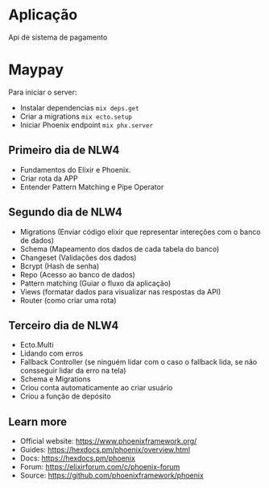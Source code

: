 # Aplicação
Api de sistema de pagamento 

# Maypay

Para iniciar o server:

  * Instalar dependencias `mix deps.get`
  * Criar a migrations `mix ecto.setup`
  * Iniciar Phoenix endpoint `mix phx.server`

## Primeiro dia de NLW4

- Fundamentos do Elixir e Phoenix. 
- Criar rota da APP 
- Entender Pattern Matching e Pipe Operator

## Segundo dia de NLW4

- Migrations (Enviar código elixir que representar intereções com o banco de dados)
- Schema (Mapeamento dos dados de cada tabela do banco)
- Changeset (Validações dos dados)
- Bcrypt (Hash de senha)
- Repo (Acesso ao banco de dados)
- Pattern matching (Guiar o fluxo da aplicação)
- Views (formatar dados para visualizar nas respostas da API)
- Router (como criar uma rota)

## Terceiro dia de NLW4
- Ecto.Multi
- Lidando com erros 
- Fallback Controller (se ninguém lidar com o caso o fallback lida, se não consseguir lidar da erro na tela)
- Schema e Migrations
- Criou conta automaticamente ao criar usuário
- Criou a função de depósito

## Learn more

  * Official website: https://www.phoenixframework.org/
  * Guides: https://hexdocs.pm/phoenix/overview.html
  * Docs: https://hexdocs.pm/phoenix
  * Forum: https://elixirforum.com/c/phoenix-forum
  * Source: https://github.com/phoenixframework/phoenix
